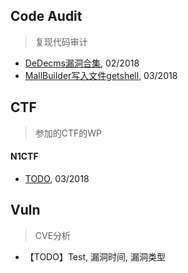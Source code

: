 ## Code Audit
> 复现代码审计

- [DeDecms漏洞合集](dedecms漏洞合集.md), 02/2018
- [MallBuilder写入文件getshell](MallBuilder写入文件getshell.md), 03/2018

## CTF
> 参加的CTF的WP

#### N1CTF
- [TODO](77777.md), 03/2018


## Vuln
> CVE分析

- 【TODO】Test, 漏洞时间, 漏洞类型
